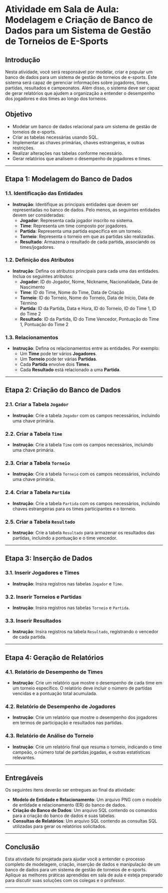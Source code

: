 # Atividade em Sala de Aula: Modelagem e Criação de Banco de Dados para um Sistema de Gestão de Torneios de E-Sports

## Introdução

Nesta atividade, você será responsável por modelar, criar e popular um banco de dados para um sistema de gestão de torneios de e-sports. Este sistema será capaz de gerenciar informações sobre jogadores, times, partidas, resultados e campeonatos. Além disso, o sistema deve ser capaz de gerar relatórios que ajudem a organização a entender o desempenho dos jogadores e dos times ao longo dos torneios.

## Objetivo

- Modelar um banco de dados relacional para um sistema de gestão de torneios de e-sports.
- Criar as tabelas necessárias usando SQL.
- Implementar as chaves primárias, chaves estrangeiras, e outras restrições.
- Realizar alterações nas tabelas conforme necessário.
- Gerar relatórios que analisem o desempenho de jogadores e times.

---

## Etapa 1: Modelagem do Banco de Dados

### 1.1. Identificação das Entidades
- **Instrução**: Identifique as principais entidades que devem ser representadas no banco de dados. Pelo menos, as seguintes entidades devem ser consideradas:
  - **Jogador**: Representa cada jogador inscrito no sistema.
  - **Time**: Representa um time composto por jogadores.
  - **Partida**: Representa uma partida específica em um torneio.
  - **Torneio**: Representa o torneio em que as partidas são realizadas.
  - **Resultado**: Armazena o resultado de cada partida, associando os times/jogadores.

### 1.2. Definição dos Atributos
- **Instrução**: Defina os atributos principais para cada uma das entidades. Inclua os seguintes atributos:
  - **Jogador**: ID do Jogador, Nome, Nickname, Nacionalidade, Data de Nascimento
  - **Time**: ID do Time, Nome do Time, Data de Criação
  - **Torneio**: ID do Torneio, Nome do Torneio, Data de Início, Data de Término
  - **Partida**: ID da Partida, Data e Hora, ID do Torneio, ID do Time 1, ID do Time 2
  - **Resultado**: ID da Partida, ID do Time Vencedor, Pontuação do Time 1, Pontuação do Time 2

### 1.3. Relacionamentos
- **Instrução**: Defina os relacionamentos entre as entidades. Por exemplo:
  - Um **Time** pode ter vários **Jogadores**.
  - Um **Torneio** pode ter várias **Partidas**.
  - Cada **Partida** envolve dois **Times**.
  - Cada **Resultado** está relacionado a uma **Partida**.

---

## Etapa 2: Criação do Banco de Dados

### 2.1. Criar a Tabela `Jogador`
- **Instrução**: Crie a tabela `Jogador` com os campos necessários, incluindo uma chave primária.

### 2.2. Criar a Tabela `Time`
- **Instrução**: Crie a tabela `Time` com os campos necessários, incluindo uma chave primária.

### 2.3. Criar a Tabela `Torneio`
- **Instrução**: Crie a tabela `Torneio` com os campos necessários, incluindo uma chave primária.

### 2.4. Criar a Tabela `Partida`
- **Instrução**: Crie a tabela `Partida` com os campos necessários, incluindo chaves estrangeiras para os times participantes e o torneio.

### 2.5. Criar a Tabela `Resultado`
- **Instrução**: Crie a tabela `Resultado` para armazenar os resultados das partidas, incluindo a pontuação e o time vencedor.

---

## Etapa 3: Inserção de Dados

### 3.1. Inserir Jogadores e Times
- **Instrução**: Insira registros nas tabelas `Jogador` e `Time`.

### 3.2. Inserir Torneios e Partidas
- **Instrução**: Insira registros nas tabelas `Torneio` e `Partida`.

### 3.3. Inserir Resultados
- **Instrução**: Insira registros na tabela `Resultado`, registrando o vencedor de cada partida.

---

## Etapa 4: Geração de Relatórios

### 4.1. Relatório de Desempenho de Times
- **Instrução**: Crie um relatório que mostre o desempenho de cada time em um torneio específico. O relatório deve incluir o número de partidas vencidas e a pontuação total acumulada.

### 4.2. Relatório de Desempenho de Jogadores
- **Instrução**: Crie um relatório que mostre o desempenho dos jogadores em termos de participação e resultados nas partidas.

### 4.3. Relatório de Análise do Torneio
- **Instrução**: Crie um relatório final que resuma o torneio, indicando o time campeão, o número total de partidas jogadas, e outras estatísticas relevantes.

---

## Entregáveis

Os seguintes itens deverão ser entregues ao final da atividade:

- **Modelo de Entidade e Relacionamento**: Um arquivo PNG com o modelo de entidade e relacionamento (ER) do banco de dados.
- **Criação do Banco de Dados**: Um arquivo SQL contendo os comandos para a criação do banco de dados e suas tabelas.
- **Consultas de Relatórios**: Um arquivo SQL contendo as consultas SQL utilizadas para gerar os relatórios solicitados.

---

## Conclusão

Esta atividade foi projetada para ajudar você a entender o processo completo de modelagem, criação, inserção de dados e manipulação de um banco de dados para um sistema de gestão de torneios de e-sports. Aplique as melhores práticas aprendidas em sala de aula e esteja preparado para discutir suas soluções com os colegas e o professor.

---
